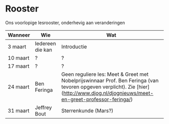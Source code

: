# Rooster

Ons voorlopige lesrooster, onderhevig aan veranderingen

Wanneer|Wie|Wat
---|---|---
3 maart|Iedereen die kan|Introductie
10 maart|?|?
17 maart|?|?
24 maart|Ben Feringa|Geen reguliere les: Meet & Greet met Nobelprijswinnaar Prof. Ben Feringa (van tevoren opgeven verplicht). Zie [hier] (http://www.djog.nl/djognieuws/meet-en-greet-professor-feringa/)
31 maart|Jeffrey Bout|Sterrenkunde (Mars?)
